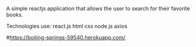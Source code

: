 
A simple reactjs application that allows the user
to search for their favorite books.


Technologies use:
react.js
html css
node.js
axios

#https://boiling-springs-59540.herokuapp.com/
